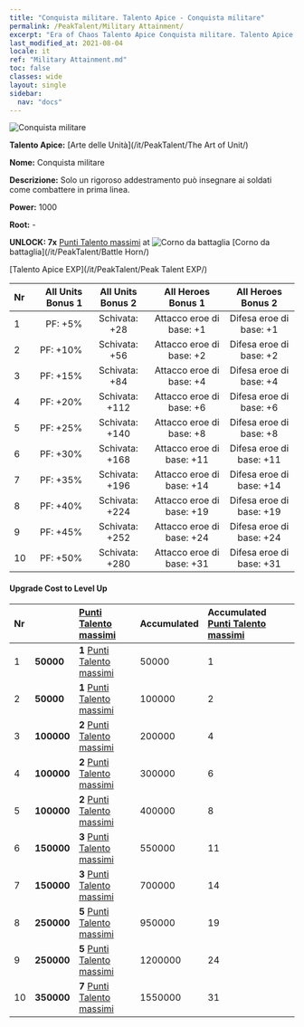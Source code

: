 ```yaml
---
title: "Conquista militare. Talento Apice - Conquista militare"
permalink: /PeakTalent/Military Attainment/
excerpt: "Era of Chaos Talento Apice Conquista militare. Talento Apice Conquista militare. Conquista militare"
last_modified_at: 2021-08-04
locale: it
ref: "Military Attainment.md"
toc: false
classes: wide
layout: single
sidebar:
  nav: "docs"
---
```


  ![Conquista militare](/images/pt/talent_2006.png)

  **Talento Apice:** [Arte delle Unità](/it/PeakTalent/The Art of Unit/)

  **Nome:** Conquista militare

  **Descrizione:** Solo un rigoroso addestramento può insegnare ai soldati come combattere in prima linea.

  **Power:** 1000

  **Root:** -

  **UNLOCK: 7x** [Punti Talento massimi](/ItemsIT/con_934/) at ![Corno da battaglia](/images/pt/talent_2004.png) [Corno da battaglia](/it/PeakTalent/Battle Horn/)

  [Talento Apice EXP](/it/PeakTalent/Peak Talent EXP/)

  | Nr | All Units Bonus 1 | All Units Bonus 2 | All Heroes Bonus 1 | All Heroes Bonus 2 |
  |:---|--------------:|:-------------:|:-------------:|:-------------:|
  | 1 | PF: +5% | Schivata: +28 | Attacco eroe di base: +1 | Difesa eroe di base: +1 |
  | 2 | PF: +10% | Schivata: +56 | Attacco eroe di base: +2 | Difesa eroe di base: +2 |
  | 3 | PF: +15% | Schivata: +84 | Attacco eroe di base: +4 | Difesa eroe di base: +4 |
  | 4 | PF: +20% | Schivata: +112 | Attacco eroe di base: +6 | Difesa eroe di base: +6 |
  | 5 | PF: +25% | Schivata: +140 | Attacco eroe di base: +8 | Difesa eroe di base: +8 |
  | 6 | PF: +30% | Schivata: +168 | Attacco eroe di base: +11 | Difesa eroe di base: +11 |
  | 7 | PF: +35% | Schivata: +196 | Attacco eroe di base: +14 | Difesa eroe di base: +14 |
  | 8 | PF: +40% | Schivata: +224 | Attacco eroe di base: +19 | Difesa eroe di base: +19 |
  | 9 | PF: +45% | Schivata: +252 | Attacco eroe di base: +24 | Difesa eroe di base: +24 |
  | 10 | PF: +50% | Schivata: +280 | Attacco eroe di base: +31 | Difesa eroe di base: +31 |


#### Upgrade Cost to Level Up

  | Nr | <i class="fas fa-coins"/> | [Punti Talento massimi](/ItemsIT/con_934/) | Accumulated <i class="fas fa-coins"/> | Accumulated [Punti Talento massimi](/ItemsIT/con_934/) |
  |:---|:--------------|:-------------|:-------------|:-------------|
  | 1 | **50000** | **1** [Punti Talento massimi](/ItemsIT/con_934/) | 50000 | 1 |
  | 2 | **50000** | **1** [Punti Talento massimi](/ItemsIT/con_934/) | 100000 | 2 |
  | 3 | **100000** | **2** [Punti Talento massimi](/ItemsIT/con_934/) | 200000 | 4 |
  | 4 | **100000** | **2** [Punti Talento massimi](/ItemsIT/con_934/) | 300000 | 6 |
  | 5 | **100000** | **2** [Punti Talento massimi](/ItemsIT/con_934/) | 400000 | 8 |
  | 6 | **150000** | **3** [Punti Talento massimi](/ItemsIT/con_934/) | 550000 | 11 |
  | 7 | **150000** | **3** [Punti Talento massimi](/ItemsIT/con_934/) | 700000 | 14 |
  | 8 | **250000** | **5** [Punti Talento massimi](/ItemsIT/con_934/) | 950000 | 19 |
  | 9 | **250000** | **5** [Punti Talento massimi](/ItemsIT/con_934/) | 1200000 | 24 |
  | 10 | **350000** | **7** [Punti Talento massimi](/ItemsIT/con_934/) | 1550000 | 31 |
